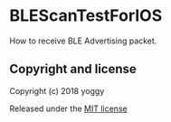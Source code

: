 BLEScanTestForIOS
====
How to receive BLE Advertising packet.

Copyright and license
----
Copyright (c) 2018 yoggy

Released under the [MIT license](LICENSE)
